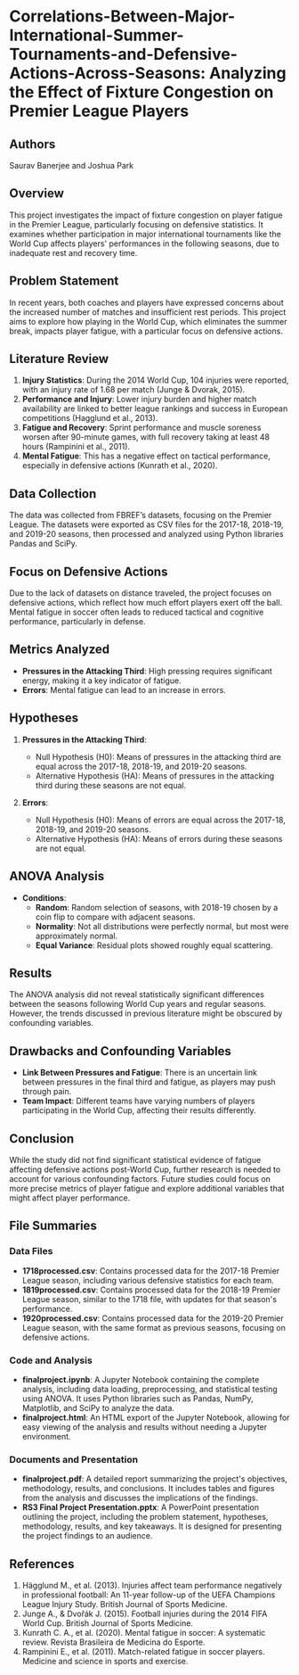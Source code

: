 # Correlations-Between-Major-International-Summer-Tournaments-and-Defensive-Actions-Across-Seasons: Analyzing the Effect of Fixture Congestion on Premier League Players

## Authors
Saurav Banerjee and Joshua Park

## Overview
This project investigates the impact of fixture congestion on player fatigue in the Premier League, particularly focusing on defensive statistics. It examines whether participation in major international tournaments like the World Cup affects players' performances in the following seasons, due to inadequate rest and recovery time.

## Problem Statement
In recent years, both coaches and players have expressed concerns about the increased number of matches and insufficient rest periods. This project aims to explore how playing in the World Cup, which eliminates the summer break, impacts player fatigue, with a particular focus on defensive actions.

## Literature Review
1. **Injury Statistics**: During the 2014 World Cup, 104 injuries were reported, with an injury rate of 1.68 per match (Junge & Dvorak, 2015).
2. **Performance and Injury**: Lower injury burden and higher match availability are linked to better league rankings and success in European competitions (Hagglund et al., 2013).
3. **Fatigue and Recovery**: Sprint performance and muscle soreness worsen after 90-minute games, with full recovery taking at least 48 hours (Rampinini et al., 2011).
4. **Mental Fatigue**: This has a negative effect on tactical performance, especially in defensive actions (Kunrath et al., 2020).

## Data Collection
The data was collected from FBREF’s datasets, focusing on the Premier League. The datasets were exported as CSV files for the 2017-18, 2018-19, and 2019-20 seasons, then processed and analyzed using Python libraries Pandas and SciPy.

## Focus on Defensive Actions
Due to the lack of datasets on distance traveled, the project focuses on defensive actions, which reflect how much effort players exert off the ball. Mental fatigue in soccer often leads to reduced tactical and cognitive performance, particularly in defense.

## Metrics Analyzed
- **Pressures in the Attacking Third**: High pressing requires significant energy, making it a key indicator of fatigue.
- **Errors**: Mental fatigue can lead to an increase in errors.

## Hypotheses
1. **Pressures in the Attacking Third**:
   - Null Hypothesis (H0): Means of pressures in the attacking third are equal across the 2017-18, 2018-19, and 2019-20 seasons.
   - Alternative Hypothesis (HA): Means of pressures in the attacking third during these seasons are not equal.

2. **Errors**:
   - Null Hypothesis (H0): Means of errors are equal across the 2017-18, 2018-19, and 2019-20 seasons.
   - Alternative Hypothesis (HA): Means of errors during these seasons are not equal.

## ANOVA Analysis
- **Conditions**:
  - **Random**: Random selection of seasons, with 2018-19 chosen by a coin flip to compare with adjacent seasons.
  - **Normality**: Not all distributions were perfectly normal, but most were approximately normal.
  - **Equal Variance**: Residual plots showed roughly equal scattering.

## Results
The ANOVA analysis did not reveal statistically significant differences between the seasons following World Cup years and regular seasons. However, the trends discussed in previous literature might be obscured by confounding variables.

## Drawbacks and Confounding Variables
- **Link Between Pressures and Fatigue**: There is an uncertain link between pressures in the final third and fatigue, as players may push through pain.
- **Team Impact**: Different teams have varying numbers of players participating in the World Cup, affecting their results differently.

## Conclusion
While the study did not find significant statistical evidence of fatigue affecting defensive actions post-World Cup, further research is needed to account for various confounding factors. Future studies could focus on more precise metrics of player fatigue and explore additional variables that might affect player performance.

## File Summaries

### Data Files
- **1718processed.csv**: Contains processed data for the 2017-18 Premier League season, including various defensive statistics for each team.
- **1819processed.csv**: Contains processed data for the 2018-19 Premier League season, similar to the 1718 file, with updates for that season's performance.
- **1920processed.csv**: Contains processed data for the 2019-20 Premier League season, with the same format as previous seasons, focusing on defensive actions.

### Code and Analysis
- **finalproject.ipynb**: A Jupyter Notebook containing the complete analysis, including data loading, preprocessing, and statistical testing using ANOVA. It uses Python libraries such as Pandas, NumPy, Matplotlib, and SciPy to analyze the data.
- **finalproject.html**: An HTML export of the Jupyter Notebook, allowing for easy viewing of the analysis and results without needing a Jupyter environment.

### Documents and Presentation
- **finalproject.pdf**: A detailed report summarizing the project's objectives, methodology, results, and conclusions. It includes tables and figures from the analysis and discusses the implications of the findings.
- **RS3 Final Project Presentation.pptx**: A PowerPoint presentation outlining the project, including the problem statement, hypotheses, methodology, results, and key takeaways. It is designed for presenting the project findings to an audience.

## References
1. Hägglund M., et al. (2013). Injuries affect team performance negatively in professional football: An 11-year follow-up of the UEFA Champions League Injury Study. British Journal of Sports Medicine.
2. Junge A., & Dvořák J. (2015). Football injuries during the 2014 FIFA World Cup. British Journal of Sports Medicine.
3. Kunrath C. A., et al. (2020). Mental fatigue in soccer: A systematic review. Revista Brasileira de Medicina do Esporte.
4. Rampinini E., et al. (2011). Match-related fatigue in soccer players. Medicine and science in sports and exercise.
